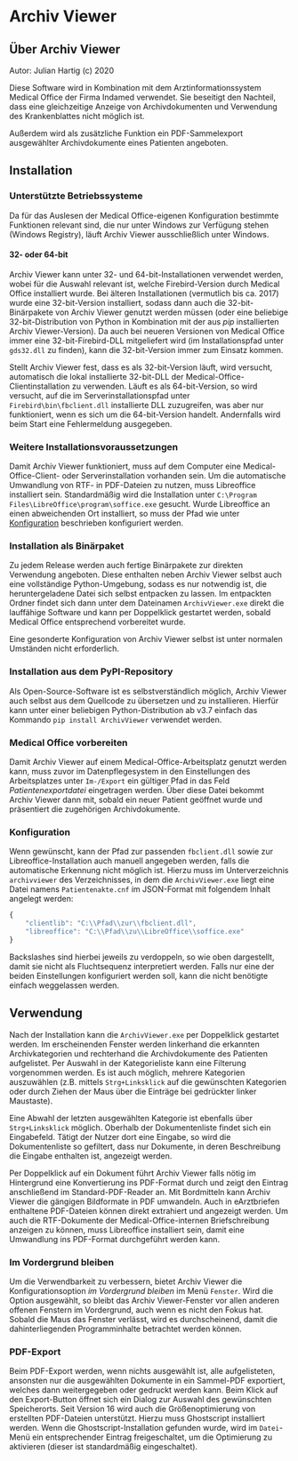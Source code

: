 # Archiv Viewer

## Über Archiv Viewer

Autor: Julian Hartig (c) 2020

Diese Software wird in Kombination mit dem Arztinformationssystem Medical Office der Firma Indamed verwendet. Sie beseitigt den Nachteil,
dass eine gleichzeitige Anzeige von Archivdokumenten und Verwendung des Krankenblattes nicht möglich ist.

Außerdem wird als zusätzliche Funktion ein PDF-Sammelexport ausgewählter Archivdokumente eines Patienten angeboten.

## Installation
### Unterstützte Betriebssysteme

Da für das Auslesen der Medical Office-eigenen Konfiguration bestimmte Funktionen relevant sind, die nur unter Windows zur Verfügung stehen (Windows Registry),
läuft Archiv Viewer ausschließlich unter Windows.

#### 32- oder 64-bit

Archiv Viewer kann unter 32- und 64-bit-Installationen verwendet werden, wobei für die Auswahl relevant ist, welche Firebird-Version durch Medical Office installiert wurde.
Bei älteren Installationen (vermutlich bis ca. 2017) wurde eine 32-bit-Version installiert, sodass dann auch die 32-bit-Binärpakete von Archiv Viewer genutzt werden müssen
(oder eine beliebige 32-bit-Distribution von Python in Kombination mit der aus *pip* installierten Archiv Viewer-Version).
Da auch bei neueren Versionen von Medical Office immer eine 32-bit-Firebird-DLL mitgeliefert wird (im Installationspfad unter `gds32.dll` zu finden), kann die 32-bit-Version
immer zum Einsatz kommen.

Stellt Archiv Viewer fest, dass es als 32-bit-Version läuft, wird versucht, automatisch die lokal installierte 32-bit-DLL der Medical-Office-Clientinstallation zu verwenden.
Läuft es als 64-bit-Version, so wird versucht, auf die im Serverinstallationspfad unter `Firebird\bin\fbclient.dll` installierte DLL zuzugreifen, was aber nur funktioniert,
wenn es sich um die 64-bit-Version handelt. Andernfalls wird beim Start eine Fehlermeldung ausgegeben.

### Weitere Installationsvoraussetzungen

Damit Archiv Viewer funktioniert, muss auf dem Computer eine Medical-Office-Client- oder Serverinstallation vorhanden sein. Um die automatische Umwandlung von RTF- in PDF-Dateien zu nutzen,
muss Libreoffice installiert sein. Standardmäßig wird die Installation unter `C:\Program Files\LibreOffice\program\soffice.exe` gesucht. Wurde Libreoffice an einen abweichenden Ort installiert,
so muss der Pfad wie unter [Konfiguration](#Konfiguration) beschrieben konfiguriert werden.

### Installation als Binärpaket

Zu jedem Release werden auch fertige Binärpakete zur direkten Verwendung angeboten. Diese enthalten neben Archiv Viewer selbst auch eine vollständige Python-Umgebung, sodass
es nur notwendig ist, die heruntergeladene Datei sich selbst entpacken zu lassen. Im entpackten Ordner findet sich dann unter dem Dateinamen `ArchivViewer.exe` direkt die lauffähige
Software und kann per Doppelklick gestartet werden, sobald Medical Office entsprechend vorbereitet wurde.

Eine gesonderte Konfiguration von Archiv Viewer selbst ist unter normalen Umständen nicht erforderlich.

### Installation aus dem PyPI-Repository

Als Open-Source-Software ist es selbstverständlich möglich, Archiv Viewer auch selbst aus dem Quellcode zu übersetzen und zu installieren. Hierfür kann unter einer beliebigen Python-Distribution
ab v3.7 einfach das Kommando `pip install ArchivViewer` verwendet werden.

### Medical Office vorbereiten

Damit Archiv Viewer auf einem Medical-Office-Arbeitsplatz genutzt werden kann, muss zuvor im Datenpflegesystem in den Einstellungen des Arbeitsplatzes unter `Im-/Export` ein gültiger Pfad in das Feld *Patientenexportdatei*
eingetragen werden. Über diese Datei bekommt Archiv Viewer dann mit, sobald ein neuer Patient geöffnet wurde und präsentiert die zugehörigen Archivdokumente.

### Konfiguration

Wenn gewünscht, kann der Pfad zur passenden `fbclient.dll` sowie zur Libreoffice-Installation auch manuell angegeben werden, falls die automatische Erkennung nicht möglich ist. Hierzu muss im Unterverzeichnis `archivviewer` des Verzeichnisses, in dem die `ArchivViewer.exe`
liegt eine Datei namens `Patientenakte.cnf` im JSON-Format mit folgendem Inhalt angelegt werden:

```javascript
{
    "clientlib": "C:\\Pfad\\zur\\fbclient.dll",
    "libreoffice": "C:\\Pfad\\zu\\LibreOffice\\soffice.exe"
}
```

Backslashes sind hierbei jeweils zu verdoppeln, so wie oben dargestellt, damit sie nicht als Fluchtsequenz interpretiert werden. Falls nur eine der beiden Einstellungen konfiguriert werden soll, kann die nicht benötigte einfach weggelassen werden.

## Verwendung

Nach der Installation kann die `ArchivViewer.exe` per Doppelklick gestartet werden. Im erscheinenden Fenster werden linkerhand die erkannten Archivkategorien und rechterhand die Archivdokumente des Patienten aufgelistet.
Per Auswahl in der Kategorieliste kann eine Filterung vorgenommen werden. Es ist auch möglich, mehrere Kategorien auszuwählen (z.B. mittels `Strg+Linksklick` auf die gewünschten Kategorien oder durch Ziehen der Maus über die Einträge bei
gedrückter linker Maustaste).

Eine Abwahl der letzten ausgewählten Kategorie ist ebenfalls über `Strg+Linksklick` möglich.
Oberhalb der Dokumentenliste findet sich ein Eingabefeld. Tätigt der Nutzer dort eine Eingabe, so wird die Dokumentenliste so gefiltert, dass nur Dokumente, in deren Beschreibung die Eingabe enthalten ist, angezeigt werden.

Per Doppelklick auf ein Dokument führt Archiv Viewer falls nötig im Hintergrund eine Konvertierung ins PDF-Format durch und zeigt den Eintrag anschließend im Standard-PDF-Reader an. Mit Bordmitteln kann Archiv Viewer die gängigen
Bildformate in PDF umwandeln. Auch in eArztbriefen enthaltene PDF-Dateien können direkt extrahiert und angezeigt werden. Um auch die RTF-Dokumente der Medical-Office-internen Briefschreibung anzeigen zu können, muss Libreoffice installiert sein,
damit eine Umwandlung ins PDF-Format durchgeführt werden kann.

### Im Vordergrund bleiben

Um die Verwendbarkeit zu verbessern, bietet Archiv Viewer die Konfigurationsoption *im Vordergrund bleiben* im Menü `Fenster`. Wird die Option ausgewählt, so bleibt das Archiv Viewer-Fenster vor allen anderen offenen Fenstern im Vordergrund,
auch wenn es nicht den Fokus hat. Sobald die Maus das Fenster verlässt, wird es durchscheinend, damit die dahinterliegenden Programminhalte betrachtet werden können.

### PDF-Export

Beim PDF-Export werden, wenn nichts ausgewählt ist, alle aufgelisteten, ansonsten nur die ausgewählten Dokumente in ein Sammel-PDF exportiert, welches dann weitergegeben
oder gedruckt werden kann. Beim Klick auf den Export-Button öffnet sich ein Dialog zur Auswahl des gewünschten Speicherorts.
Seit Version 16 wird auch die Größenoptimierung von erstellten PDF-Dateien unterstützt. Hierzu muss Ghostscript installiert werden. Wenn die Ghostscript-Installation gefunden wurde, wird im `Datei`-Menü ein entsprechender Eintrag
freigeschaltet, um die Optimierung zu aktivieren (dieser ist standardmäßig eingeschaltet).
